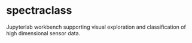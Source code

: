 # spectraclass
Jupyterlab workbench supporting visual exploration and classification of high dimensional sensor data.
